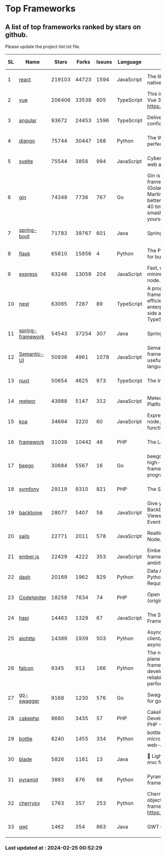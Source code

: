 # Top Frameworks
## A list of top frameworks ranked by stars on github.  
Please update the project-list.txt file.

| SL| Name  | Stars| Forks| Issues | Language | Description | Last Commit |
| --| ------| -----| ---- | ------ | -------- | ----------- | ----------- |
| 1 | [react](https://github.com/facebook/react) | 219103 | 44723 | 1594 | JavaScript | The library for web and native user interfaces. | 2024-02-24 10:54:26 |
| 2 | [vue](https://github.com/vuejs/vue) | 206406 | 33539 | 605 | TypeScript | This is the repo for Vue 2. For Vue 3, go to https://github.com/vuejs/core | 2023-12-31 13:23:55 |
| 3 | [angular](https://github.com/angular/angular) | 93672 | 24453 | 1596 | TypeScript | Deliver web apps with confidence 🚀 | 2024-02-23 20:30:05 |
| 4 | [django](https://github.com/django/django) | 75744 | 30447 | 168 | Python | The Web framework for perfectionists with deadlines. | 2024-02-23 14:54:49 |
| 5 | [svelte](https://github.com/sveltejs/svelte) | 75544 | 3856 | 994 | JavaScript | Cybernetically enhanced web apps | 2024-02-23 23:18:37 |
| 6 | [gin](https://github.com/gin-gonic/gin) | 74349 | 7736 | 767 | Go | Gin is a HTTP web framework written in Go (Golang). It features a Martini-like API with much better performance -- up to 40 times faster. If you need smashing performance, get yourself some Gin. | 2024-02-19 02:34:48 |
| 7 | [spring-boot](https://github.com/spring-projects/spring-boot) | 71783 | 39767 | 601 | Java | Spring Boot | 2024-02-23 09:47:17 |
| 8 | [flask](https://github.com/pallets/flask) | 65810 | 15856 | 4 | Python | The Python micro framework for building web applications. | 2024-02-12 20:50:45 |
| 9 | [express](https://github.com/expressjs/express) | 63246 | 13059 | 204 | JavaScript | Fast, unopinionated, minimalist web framework for node. | 2024-02-19 21:47:26 |
| 10 | [nest](https://github.com/nestjs/nest) | 63065 | 7287 | 89 | TypeScript | A progressive Node.js framework for building efficient, scalable, and enterprise-grade server-side applications with TypeScript/JavaScript 🚀 | 2024-02-23 08:12:48 |
| 11 | [spring-framework](https://github.com/spring-projects/spring-framework) | 54543 | 37254 | 307 | Java | Spring Framework | 2024-02-24 19:25:56 |
| 12 | [Semantic-UI](https://github.com/Semantic-Org/Semantic-UI) | 50936 | 4961 | 1078 | JavaScript | Semantic is a UI component framework based around useful principles from natural language. | 2023-01-11 17:05:32 |
| 13 | [nuxt](https://github.com/nuxt/nuxt) | 50654 | 4625 | 973 | TypeScript | The Intuitive Vue Framework. | 2024-02-24 16:04:54 |
| 14 | [meteor](https://github.com/meteor/meteor) | 43988 | 5147 | 312 | JavaScript | Meteor, the JavaScript App Platform | 2024-02-22 22:37:25 |
| 15 | [koa](https://github.com/koajs/koa) | 34694 | 3220 | 60 | JavaScript | Expressive middleware for node.js using ES2017 async functions | 2024-01-17 02:02:10 |
| 16 | [framework](https://github.com/laravel/framework) | 31039 | 10442 | 48 | PHP | The Laravel Framework. | 2024-02-23 16:33:02 |
| 17 | [beego](https://github.com/beego/beego) | 30684 | 5567 | 16 | Go | beego is an open-source, high-performance web framework for the Go programming language. | 2024-02-05 07:29:29 |
| 18 | [symfony](https://github.com/symfony/symfony) | 29119 | 9310 | 821 | PHP | The Symfony PHP framework | 2024-02-24 01:13:14 |
| 19 | [backbone](https://github.com/jashkenas/backbone) | 28077 | 5407 | 58 | JavaScript | Give your JS App some Backbone with Models, Views, Collections, and Events | 2024-02-05 21:36:13 |
| 20 | [sails](https://github.com/balderdashy/sails) | 22771 | 2011 | 578 | JavaScript | Realtime MVC Framework for Node.js | 2024-02-01 21:05:31 |
| 21 | [ember.js](https://github.com/emberjs/ember.js) | 22429 | 4222 | 353 | JavaScript | Ember.js - A JavaScript framework for creating ambitious web applications | 2024-02-20 17:43:54 |
| 22 | [dash](https://github.com/plotly/dash) | 20169 | 1962 | 829 | Python | Data Apps & Dashboards for Python. No JavaScript Required. | 2024-02-15 15:09:03 |
| 23 | [CodeIgniter](https://github.com/bcit-ci/CodeIgniter) | 18258 | 7634 | 74 | PHP | Open Source PHP Framework (originally from EllisLab) | 2024-02-10 21:52:04 |
| 24 | [hapi](https://github.com/hapijs/hapi) | 14463 | 1329 | 67 | JavaScript | The Simple, Secure Framework Developers Trust | 2024-01-29 15:47:50 |
| 25 | [aiohttp](https://github.com/aio-libs/aiohttp) | 14389 | 1939 | 503 | Python | Asynchronous HTTP client/server framework for asyncio and Python | 2024-02-21 10:30:25 |
| 26 | [falcon](https://github.com/falconry/falcon) | 9345 | 913 | 166 | Python | The no-magic web data plane API and microservices framework for Python developers, with a focus on reliability, correctness, and performance at scale. | 2024-01-16 08:13:02 |
| 27 | [go-swagger](https://github.com/go-swagger/go-swagger) | 9168 | 1230 | 576 | Go | Swagger 2.0 implementation for go | 2024-02-01 11:52:57 |
| 28 | [cakephp](https://github.com/cakephp/cakephp) | 8680 | 3435 | 57 | PHP | CakePHP: The Rapid Development Framework for PHP - Official Repository | 2024-02-22 04:25:51 |
| 29 | [bottle](https://github.com/bottlepy/bottle) | 8240 | 1455 | 334 | Python | bottle.py is a fast and simple micro-framework for python web-applications. | 2024-01-03 22:31:48 |
| 30 | [blade](https://github.com/lets-blade/blade) | 5826 | 1161 | 13 | Java | :rocket: Lightning fast and elegant mvc framework for Java8 | 2023-06-16 05:18:49 |
| 31 | [pyramid](https://github.com/Pylons/pyramid) | 3883 | 876 | 68 | Python | Pyramid - A Python web framework | 2024-02-09 03:32:10 |
| 32 | [cherrypy](https://github.com/cherrypy/cherrypy) | 1763 | 357 | 253 | Python | CherryPy is a pythonic, object-oriented HTTP framework.      https://cherrypy.dev | 2024-02-15 04:10:04 |
| 33 | [gwt](https://github.com/gwtproject/gwt) | 1462 | 354 | 863 | Java | GWT Open Source Project | 2024-02-14 15:40:02 |

### Last updated at : 2024-02-25 00:52:29
